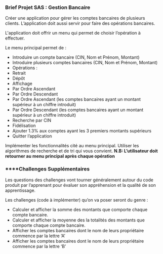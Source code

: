 ### Brief Projet SAS : Gestion Bancaire

Créer une application pour gérer les comptes bancaires de plusieurs clients. L’application doit aussi
servir pour faire des opérations bancaires.

L'application doit offrir un menu qui permet de choisir l’opération à effectuer.

Le menu principal permet de :

- Introduire un compte bancaire (CIN, Nom et Prénom, Montant)
- Introduire plusieurs comptes bancaires (CIN, Nom et Prénom, Montant)
- Opérations :
- Retrait
- Dépôt
- Affichage
- Par Ordre Ascendant
- Par Ordre Descendant
- Par Ordre Ascendant (les comptes bancaires ayant un montant supérieur à un chiffre introduit)
- Par Ordre Descendant (les comptes bancaires ayant un montant supérieur à un chiffre introduit)
- Recherche par CIN
- Fidélisation
- Ajouter 1.3% aux comptes ayant les 3 premiers montants supérieurs
- Quitter l’application

Implémenter les fonctionnalités cité au menu principal. Utiliser les algorithmes de recherche et de tri qui vous convient.
**N.B: L’utilisateur doit retourner au menu principal après chaque opération**

### ****Challenges Supplémentaires

Les questions des challenges vont tourner généralement autour du code produit par l’apprenant pour évaluer son appréhension et la qualité de son apprentissage.

Les challenges (code à implémenter) qu’on va poser seront du genre :

- Calculer et afficher la somme des montants que comporte chaque compte bancaire.
- Calculer et afficher la moyenne des la totalités des montants que comporte chaque compte bancaire.
- Afficher les comptes bancaires dont le nom de leurs propriétaire commence par la lettre ‘A’
- Afficher les comptes bancaires dont le nom de leurs propriétaire commence par la lettre ‘B’